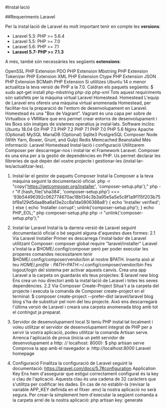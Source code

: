 #Instal·lació 

##Requeriments Laravel

Per la instal·lació de Laravel és molt important tenir en compte les **versions**:
* Laravel 5.3: PHP >= 5.6.4
* Laravel 5.5: PHP >= 7.0
* Laravel 5.6: PHP >= 7.1
* **Laravel 5.7: PHP >= 7.1.3**


A més, també són necessàries les següents **extensions**:

OpenSSL PHP Extension
PDO PHP Extension
Mbstring PHP Extension
Tokenizer PHP Extension
XML PHP Extension
Ctype PHP Extension
JSON PHP Extension
BCMath PHP Extension
Si utilitzes Ubuntu 14 o menor actualitza la teva versió de PHP a la 7.0.
Caldran els paquets següents:
$ sudo apt-get install php-mbstring php-zip php-xml
Tots aquest requiriments són satisfets per la màquina virtual Laravel Homestead.
Homestead
L'equip de Laravel ens ofereix una màquina virtual anomenada Homestead, per facilitar-tos la preparació de l'entorn de desenvolupament en Laravel.
Homestead és una "Box de Vagrant".
Vagrant és una capa per sobre de Virtualbox o VMWare que ens permet crear entorns de desenvolupament i les Boxs són imatges de sistemes operatius ja instal·lats.
Software inclòs:
Ubuntu 18.04
Git
PHP 7.3
PHP 7.2
PHP 7.1
PHP 7.0
PHP 5.6
Nginx
Apache (Optional)
MySQL
MariaDB (Optional)
Sqlite3
PostgreSQL
Composer
Node (With Yarn, Bower, Grunt, and Gulp)
Redis
Memcached
Beanstalkd
Més informació: Laravel Homestead
Instal·lació i configuració
Utilitzarem Composer per descarregar-nos i instal·lar el Framework Laravel.
Composer és una eina per a la gestió de dependències en PHP. Us permet declarar les llibreries de què depèn del vostre projecte i gestionar-les (instal·lar-les/actualitzar-les).


1. Instal·lar el gestor de paquets Composer
Instal·la Composer a la teva màquina seguint la documentació oficial.
  php -r "copy('https://getcomposer.org/installer', 'composer-setup.php');"
  php -r "if (hash_file('sha384', 'composer-setup.php') === '93b54496392c062774670ac18b134c3b3a95e5a5e5c8f1a9f115f203b75bf9a129d5daa8ba6a13e2cc8a1da0806388a8') { echo 'Installer verified'; } else { echo 'Installer corrupt'; unlink('composer-setup.php'); } echo PHP_EOL;"
  php composer-setup.php
  php -r "unlink('composer-setup.php');"
2. Instal·lar Laravel
Instal·la la darrera versió de Laravel seguint documentació oficial o bé seguint alguna d'aquestes dues formes:
2.1 Via Laravel Installer
Primer es descarrega l'instal·lador de Laravel utilitzant Composer:
composer global require "laravel/installer"
Laravel s'instal·la a $HOME/.config/composer però per poder executar les properes comandes necessitarem tenir $HOME/.config/composer/vendor/bin al nostre $PATH.
Inserta això al teu $HOME/.profile:
PATH=$PATH:~/.config/composer/vendor/bin
Fes logout/login del sistema per activar aquests canvis.
Crea una app Laravel a la carpeta on guardaràs els teus projectes:
$ laravel new blog
Ens crea un nou directori amb la instal·lació de Laravel i totes les seves dependències.
2.2 Via Composer Create-Project
Situa't a la carpeta del projecte i executa la comanda de Composer create-project en el terminal:
$ composer create-project --prefer-dist laravel/laravel blog
blog s'ha de substituir pel nom del teu projecte.
Això ens descarregarà l'última versió de Laravel i crearà una carpeta anomenada blog amb tot el contingut ja preparat.
3. Servidor de desenvolupament local
Si teniu PHP instal·lat localment i voleu utilitzar el servidor de desenvolupament integrat de PHP per a servir la vostra aplicació, podeu utilitzar la comanda Artisan serve.
Arrenca l'aplicació de prova (inicia un petit servidor de desenvolupament a http: // localhost: 8000):
$ php artisan serve
Comprova la app amb el navegador a:
http://localhost:8000
Laravel homepage

4. Configuració
Finalitza la configuració de Laravel seguint la documentació:
https://laravel.com/docs/5.7#configuration
Application Key
Ens hem d'assegurar que estigui correctament configurat és la key o clau de l'aplicació. Aquesta clau és una cadena de 32 caràcters que s'utilitza per codificar les dades. En cas de no establir-la (revisar la variable APP_KEY definida en el fitxer .env) la nostra aplicació no serà segura.
Per crear-la simplement hem d'executar la següent comanda a la carpeta arrel de la nostra aplicació:
php artisan key: generate

